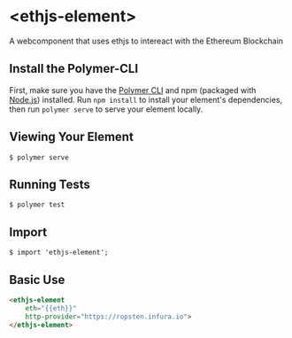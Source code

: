 # \<ethjs-element\>

A webcomponent that uses ethjs to intereact with the Ethereum Blockchain

## Install the Polymer-CLI

First, make sure you have the [Polymer CLI](https://www.npmjs.com/package/polymer-cli) and npm (packaged with [Node.js](https://nodejs.org)) installed. Run `npm install` to install your element's dependencies, then run `polymer serve` to serve your element locally.

## Viewing Your Element

```
$ polymer serve
```

## Running Tests

```
$ polymer test
```
## Import

```
$ import 'ethjs-element';
```

## Basic Use

```html
<ethjs-element  
    eth="{{eth}}"
    http-provider="https://ropsten.infura.io">
</ethjs-element>
```